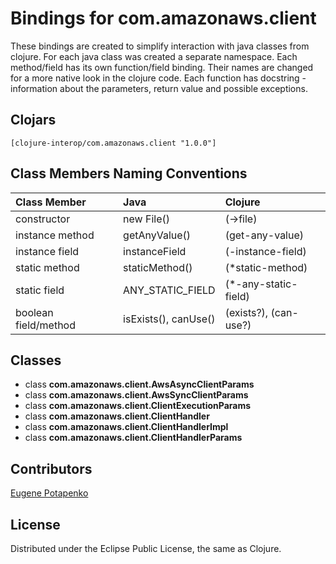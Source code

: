 # Bindings for com.amazonaws.client

These bindings are created to simplify interaction with java classes from clojure.
For each java class was created a separate namespace.
Each method/field has its own function/field binding.
Their names are changed for a more native look in the clojure code. Each function has docstring - information about the parameters, return value and possible exceptions.

## Clojars

```
[clojure-interop/com.amazonaws.client "1.0.0"]
```

## Class Members Naming Conventions

| Class Member | Java | Clojure |
|:--|:--|:--|
| constructor | new File() | (->file) |
| instance method | getAnyValue() | (get-any-value) |
| instance field | instanceField | (-instance-field) |
| static method | staticMethod() | (*static-method) |
| static field | ANY_STATIC_FIELD | (*-any-static-field) |
| boolean field/method | isExists(), canUse() | (exists?), (can-use?) |

## Classes

- class **com.amazonaws.client.AwsAsyncClientParams**
- class **com.amazonaws.client.AwsSyncClientParams**
- class **com.amazonaws.client.ClientExecutionParams**
- class **com.amazonaws.client.ClientHandler**
- class **com.amazonaws.client.ClientHandlerImpl**
- class **com.amazonaws.client.ClientHandlerParams**

## Contributors

[Eugene Potapenko](https://github.com/potapenko/)

## License

Distributed under the Eclipse Public License, the same as Clojure.
